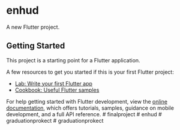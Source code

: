 # enhud

A new Flutter project.

## Getting Started

This project is a starting point for a Flutter application.

A few resources to get you started if this is your first Flutter project:

- [Lab: Write your first Flutter app](https://docs.flutter.dev/get-started/codelab)
- [Cookbook: Useful Flutter samples](https://docs.flutter.dev/cookbook)

For help getting started with Flutter development, view the
[online documentation](https://docs.flutter.dev/), which offers tutorials,
samples, guidance on mobile development, and a full API reference.
#   f i n a l p r o j e c t  
 #   e n h u d  
 #   g r a d u a t i o n p r o k e c t  
 #   g r a d u a t i o n p r o k e c t  
 